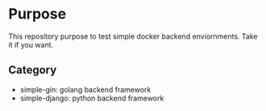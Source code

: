 # Purpose

 This repository purpose to test simple docker backend enviornments.
Take it if you want.

## Category

 - simple-gin: golang backend framework
 - simple-django: python backend framework
